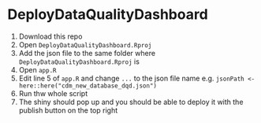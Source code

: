 # DeployDataQualityDashboard

1. Download this repo
2. Open `DeployDataQualityDashboard.Rproj`
3. Add the json file to the same folder where `DeployDataQualityDashboard.Rproj` is
4. Open `app.R`
5. Edit line 5 of `app.R` and change `...` to the json file name e.g. `jsonPath <- here::here("cdm_new_database_dqd.json")`
6. Run thw whole script
7. The shiny should pop up and you should be able to deploy it with the publish button on the top right
